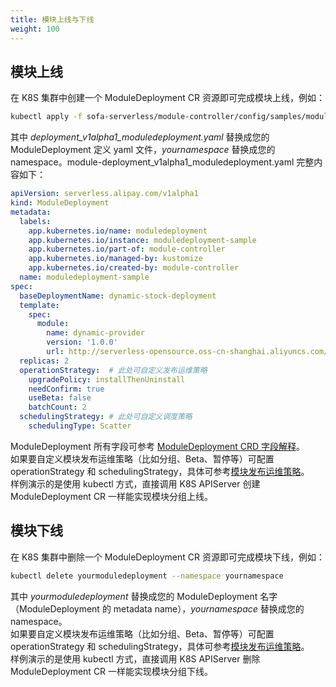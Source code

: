 ```yaml
---
title: 模块上线与下线
weight: 100
---
```



## 模块上线
在 K8S 集群中创建一个 ModuleDeployment CR 资源即可完成模块上线，例如：
```bash
kubectl apply -f sofa-serverless/module-controller/config/samples/module-deployment_v1alpha1_moduledeployment.yaml --namespace yournamespace
```
其中 _deployment_v1alpha1_moduledeployment.yaml_ 替换成您的 ModuleDeployment 定义 yaml 文件，_yournamespace_ 替换成您的 namespace。module-deployment_v1alpha1_moduledeployment.yaml 完整内容如下：
```yaml
apiVersion: serverless.alipay.com/v1alpha1
kind: ModuleDeployment
metadata:
  labels:
    app.kubernetes.io/name: moduledeployment
    app.kubernetes.io/instance: moduledeployment-sample
    app.kubernetes.io/part-of: module-controller
    app.kubernetes.io/managed-by: kustomize
    app.kubernetes.io/created-by: module-controller
  name: moduledeployment-sample
spec:
  baseDeploymentName: dynamic-stock-deployment
  template:
    spec:
      module:
        name: dynamic-provider
        version: '1.0.0'
        url: http://serverless-opensource.oss-cn-shanghai.aliyuncs.com/module-packages/stable/dynamic-provider-1.0.0-ark-biz.jar
  replicas: 2
  operationStrategy:  # 此处可自定义发布运维策略
    upgradePolicy: installThenUninstall
    needConfirm: true
    useBeta: false
    batchCount: 2
  schedulingStrategy: # 此处可自定义调度策略
    schedulingType: Scatter
```

ModuleDeployment 所有字段可参考 [ModuleDeployment CRD 字段解释](docs/contribution-guidelines/module-controller/crd-definition)。<br />如果要自定义模块发布运维策略（比如分组、Beta、暂停等）可配置 operationStrategy 和 schedulingStrategy，具体可参考[模块发布运维策略](../operation-and-scheduling-strategy)。<br />样例演示的是使用 kubectl 方式，直接调用 K8S APIServer 创建 ModuleDeployment CR 一样能实现模块分组上线。


## 模块下线
在 K8S 集群中删除一个 ModuleDeployment CR 资源即可完成模块下线，例如：
```bash
kubectl delete yourmoduledeployment --namespace yournamespace
```
其中 _yourmoduledeployment_ 替换成您的 ModuleDeployment 名字（ModuleDeployment 的 metadata name），_yournamespace_ 替换成您的 namespace。<br />如果要自定义模块发布运维策略（比如分组、Beta、暂停等）可配置 operationStrategy 和 schedulingStrategy，具体可参考[模块发布运维策略](../operation-and-scheduling-strategy)。<br />样例演示的是使用 kubectl 方式，直接调用 K8S APIServer 删除 ModuleDeployment CR 一样能实现模块分组下线。

<br/>
<br/>
